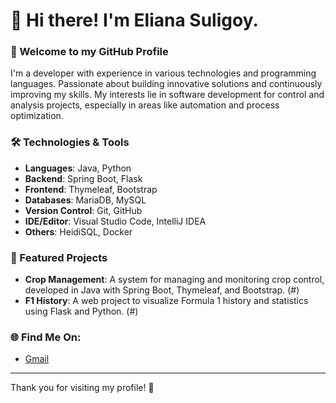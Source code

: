 # 👋 Hi there! I'm Eliana Suligoy.

### 🌱 Welcome to my GitHub Profile

I'm a developer with experience in various technologies and programming languages. Passionate about building innovative solutions and continuously improving my skills. My interests lie in software development for control and analysis projects, especially in areas like automation and process optimization.

### 🛠️ Technologies & Tools

- **Languages**: Java, Python
- **Backend**: Spring Boot, Flask
- **Frontend**: Thymeleaf, Bootstrap
- **Databases**: MariaDB, MySQL
- **Version Control**: Git, GitHub
- **IDE/Editor**: Visual Studio Code, IntelliJ IDEA
- **Others**: HeidiSQL, Docker

### 🚀 Featured Projects

- **Crop Management**: A system for managing and monitoring crop control, developed in Java with Spring Boot, Thymeleaf, and Bootstrap. (#)
- **F1 History**: A web project to visualize Formula 1 history and statistics using Flask and Python. (#)

### 🌐 Find Me On:

- [Gmail](eli.suligoy@gmail.com)

---

Thank you for visiting my profile! 🚀
